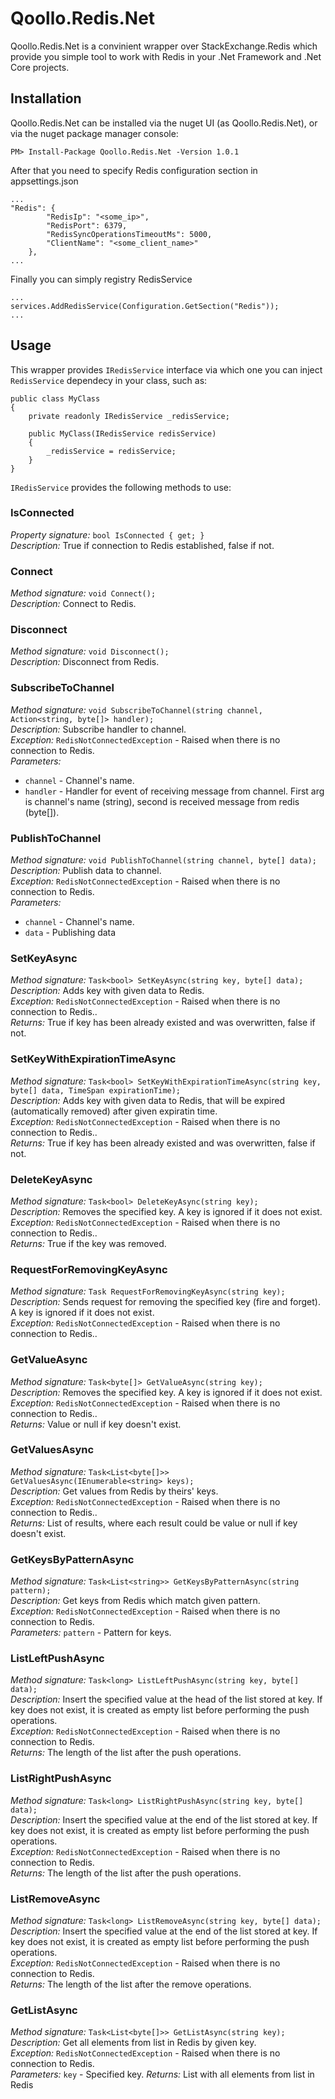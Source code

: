 # Qoollo.Redis.Net

Qoollo.Redis.Net is a convinient wrapper over StackExchange.Redis which provide you simple tool to work with Redis in your .Net Framework and .Net Core projects.

## Installation
Qoollo.Redis.Net can be installed via the nuget UI (as Qoollo.Redis.Net), or via the nuget package manager console:
```
PM> Install-Package Qoollo.Redis.Net -Version 1.0.1
```
After that you need to specify Redis configuration section in appsettings.json
```
...
"Redis": {
        "RedisIp": "<some_ip>",
        "RedisPort": 6379,
        "RedisSyncOperationsTimeoutMs": 5000,
        "ClientName": "<some_client_name>"
    },
...
```
Finally you can simply registry RedisService
```
...
services.AddRedisService(Configuration.GetSection("Redis"));
...
```

## Usage

This wrapper provides `IRedisService` interface via which one you can inject `RedisService` dependecy in your class, such as:
```
public class MyClass
{
    private readonly IRedisService _redisService;
  
    public MyClass(IRedisService redisService)
    {
        _redisService = redisService;
    }
}
```
`IRedisService` provides the following methods to use:

### IsConnected
*Property signature:* `bool IsConnected { get; }`  
*Description:* True if connection to Redis established, false if not.   

### Connect
*Method signature:* `void Connect();`  
*Description:* Connect to Redis.   

### Disconnect
*Method signature:* `void Disconnect();`  
*Description:* Disconnect from Redis.  

### SubscribeToChannel
*Method signature:* `void SubscribeToChannel(string channel, Action<string, byte[]> handler);`  
*Description:* Subscribe handler to channel.  
*Exception:* `RedisNotConnectedException` - Raised when there is no connection to Redis.  
*Parameters:*  
* `channel` - Channel's name.
* `handler` - Handler for event of receiving message from channel. First arg is channel's name (string), second is received message from redis (byte[]).

### PublishToChannel
*Method signature:* `void PublishToChannel(string channel, byte[] data);`  
*Description:* Publish data to channel.  
*Exception:* `RedisNotConnectedException` - Raised when there is no connection to Redis.  
*Parameters:*  
* `channel` - Channel's name.
* `data` - Publishing data

### SetKeyAsync
*Method signature:* `Task<bool> SetKeyAsync(string key, byte[] data);`  
*Description:* Adds key with given data to Redis.  
*Exception:* `RedisNotConnectedException` - Raised when there is no connection to Redis..  
*Returns:* True if key has been already existed and was overwritten, false if not.

### SetKeyWithExpirationTimeAsync
*Method signature:* `Task<bool> SetKeyWithExpirationTimeAsync(string key, byte[] data, TimeSpan expirationTime);`  
*Description:* Adds key with given data to Redis, that will be expired (automatically removed) after given expiratin time.  
*Exception:* `RedisNotConnectedException` - Raised when there is no connection to Redis..  
*Returns:* True if key has been already existed and was overwritten, false if not.

### DeleteKeyAsync
*Method signature:* `Task<bool> DeleteKeyAsync(string key);`  
*Description:* Removes the specified key. A key is ignored if it does not exist.  
*Exception:* `RedisNotConnectedException` - Raised when there is no connection to Redis..  
*Returns:* True if the key was removed.

### RequestForRemovingKeyAsync
*Method signature:* `Task RequestForRemovingKeyAsync(string key);`  
*Description:* Sends request for removing the specified key (fire and forget). A key is ignored if it does not exist.  
*Exception:* `RedisNotConnectedException` - Raised when there is no connection to Redis..  

### GetValueAsync
*Method signature:* `Task<byte[]> GetValueAsync(string key);`  
*Description:* Removes the specified key. A key is ignored if it does not exist.  
*Exception:* `RedisNotConnectedException` - Raised when there is no connection to Redis..  
*Returns:* Value or null if key doesn't exist.

### GetValuesAsync
*Method signature:* `Task<List<byte[]>> GetValuesAsync(IEnumerable<string> keys);`  
*Description:* Get values from Redis by theirs' keys.  
*Exception:* `RedisNotConnectedException` - Raised when there is no connection to Redis..  
*Returns:* List of results, where each result could be value or null if key doesn't exist.

### GetKeysByPatternAsync
*Method signature:* `Task<List<string>> GetKeysByPatternAsync(string pattern);`  
*Description:* Get keys from Redis which match given pattern.  
*Exception:* `RedisNotConnectedException` - Raised when there is no connection to Redis.  
*Parameters:* `pattern` - Pattern for keys.  

### ListLeftPushAsync
*Method signature:* `Task<long> ListLeftPushAsync(string key, byte[] data);`  
*Description:* Insert the specified value at the head of the list stored at key. If key does not exist, it is created as empty list before performing the push operations.  
*Exception:* `RedisNotConnectedException` - Raised when there is no connection to Redis.  
*Returns:* The length of the list after the push operations.

### ListRightPushAsync
*Method signature:* `Task<long> ListRightPushAsync(string key, byte[] data);`  
*Description:* Insert the specified value at the end of the list stored at key. If key does not exist, it is created as empty list before performing the push operations.  
*Exception:* `RedisNotConnectedException` - Raised when there is no connection to Redis.  
*Returns:* The length of the list after the push operations.

### ListRemoveAsync
*Method signature:* `Task<long> ListRemoveAsync(string key, byte[] data);`  
*Description:* Insert the specified value at the end of the list stored at key. If key does not exist, it is created as empty list before performing the push operations.  
*Exception:* `RedisNotConnectedException` - Raised when there is no connection to Redis.  
*Returns:* The length of the list after the remove operations.

### GetListAsync
*Method signature:* `Task<List<byte[]>> GetListAsync(string key);`  
*Description:* Get all elements from list in Redis by given key.  
*Exception:* `RedisNotConnectedException` - Raised when there is no connection to Redis.  
*Parameters:* `key` - Specified key.
*Returns:* List with all elements from list in Redis
